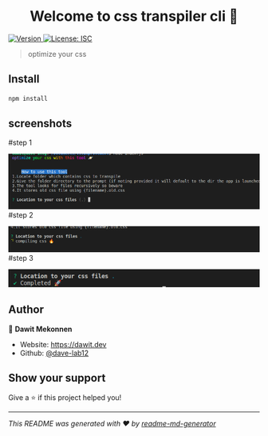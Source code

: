 <h1 align="center">Welcome to css transpiler cli 👋</h1>
<p>
  <a href="https://www.npmjs.com/package/css transpiler cli" target="_blank">
    <img alt="Version" src="https://img.shields.io/npm/v/css transpiler cli.svg">
  </a>
  <a href="#" target="_blank">
    <img alt="License: ISC" src="https://img.shields.io/badge/License-ISC-yellow.svg" />
  </a>
</p>

> optimize your css 

## Install

```sh
npm install
```
## screenshots
#step 1

![Alt text](/static/screenshot1.png?raw=true "step 1")
#step 2

![Alt text](/static/screenshot2.png?raw=true "step 2")
#step 3

![Alt text](/static/screenshot3.png?raw=true "step 3")

## Author

👤 **Dawit Mekonnen**

* Website: https://dawit.dev
* Github: [@dave-lab12](https://github.com/dave-lab12)

## Show your support

Give a ⭐️ if this project helped you!

***
_This README was generated with ❤️ by [readme-md-generator](https://github.com/kefranabg/readme-md-generator)_
